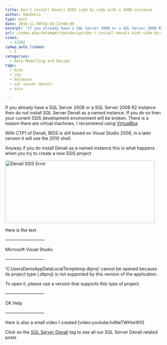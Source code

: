 ```yaml
---
title: Don’t install Denali BIDS side by side with a 2008 instance
author: SQLDenis
type: post
date: 2010-11-09T16:28:22+00:00
excerpt: 'If you already have a SQL Server 2008 or a SQL Server 2008 R2 instance then do not install SQL Server Denali as a named instance. If you do so then your current SSIS development environment will be broken. There is a reason there are virtual machines, I&hellip;'
url: /index.php/datamgmt/datadesign/don-t-install-denali-bids-side-by-side-w/
views:
  - 11302
rp4wp_auto_linked:
  - 1
categories:
  - Data Modelling and Design
tags:
  - bids
  - ctp
  - database
  - sql server denali
  - ssis

---
```

If you already have a SQL Server 2008 or a SQL Server 2008 R2 instance then do not install SQL Server Denali as a named instance. If you do so then your current SSIS development environment will be broken. There is a reason there are virtual machines, I recommend using [VirtualBox][1]

With CTP1 of Denali, BIDS is still based on Visual Studio 2008, in a later version it will use the 2010 shell.

Anyway if you do install Denali as a named instance this is what happens when you try to create a new SSIS project

[<img src="http://farm2.static.flickr.com/1079/5151504623_2289d67254.jpg" width="481" height="201" alt="Denali SSIS Error" />][2]

Here is the text

&#8212;&#8212;&#8212;&#8212;&#8212;&#8212;&#8212;&#8212;&#8212;
  
Microsoft Visual Studio
  
&#8212;&#8212;&#8212;&#8212;&#8212;&#8212;&#8212;&#8212;&#8212;
  
&#8216;C:UsersDenisAppDataLocalTemptemp.dtproj&#8217; cannot be opened because its project type (.dtproj) is not supported by this version of the application. 

To open it, please use a version that supports this type of project.
  
&#8212;&#8212;&#8212;&#8212;&#8212;&#8212;&#8212;&#8212;&#8212;
  
OK Help
  
&#8212;&#8212;&#8212;&#8212;&#8212;&#8212;&#8212;&#8212;&#8212;

Here is also a small video I created [video:youtube:hdNeTWHiwW0] 

Click on the [SQL Server Denali][3] tag to see all our SQL Server Denali related posts

 [1]: http://www.virtualbox.org/
 [2]: http://www.flickr.com/photos/denisgobo/5151504623/ "Denali SSIS Error by Denis Gobo, on Flickr"
 [3]: /index.php/All/sql+server+denali: